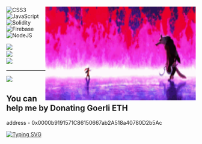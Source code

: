 <p align="center">
 

<img align="right" width="400" height="250" alt="GIF" src="./p.gif" />


![CSS3](https://img.shields.io/badge/css3-%231572B6.svg?style=for-the-badge&logo=css3&logoColor=white) ![JavaScript](https://img.shields.io/badge/javascript-%23323330.svg?style=for-the-badge&logo=javascript&logoColor=%23F7DF1E) ![Solidity](https://img.shields.io/badge/Solidity-%23363636.svg?style=for-the-badge&logo=solidity&logoColor=white) ![Firebase](https://img.shields.io/badge/firebase-%23039BE5.svg?style=for-the-badge&logo=firebase) ![NodeJS](https://img.shields.io/badge/node.js-6DA55F?style=for-the-badge&logo=node.js&logoColor=white)

 ![](https://github-readme-stats.vercel.app/api?username=niluk-256&theme=dark&hide_border=false&include_all_commits=false&count_private=false)<br/>
![](https://github-readme-streak-stats.herokuapp.com/?user=niluk-256&theme=dark&hide_border=false)<br/>
![](https://github-readme-stats.vercel.app/api/top-langs/?username=niluk-256&theme=dark&hide_border=false&include_all_commits=false&count_private=false&layout=compact)

---

![](https://komarev.com/ghpvc/?username=github-niluk-256)

 ##  You can help me by Donating Goerli ETH
  address - 0x0000b9191571C86150667ab2A518a40780D2b5Ac

<a href="https://git.io/typing-svg"><img src="https://readme-typing-svg.herokuapp.com?font=Fira+Code&duration=40&pause=50&width=435&lines=crypto+;fomo;rekt;rug;fuck!;LFG!;Frens;Keccak256;Fly!;CTF!" alt="Typing SVG" /></a>
